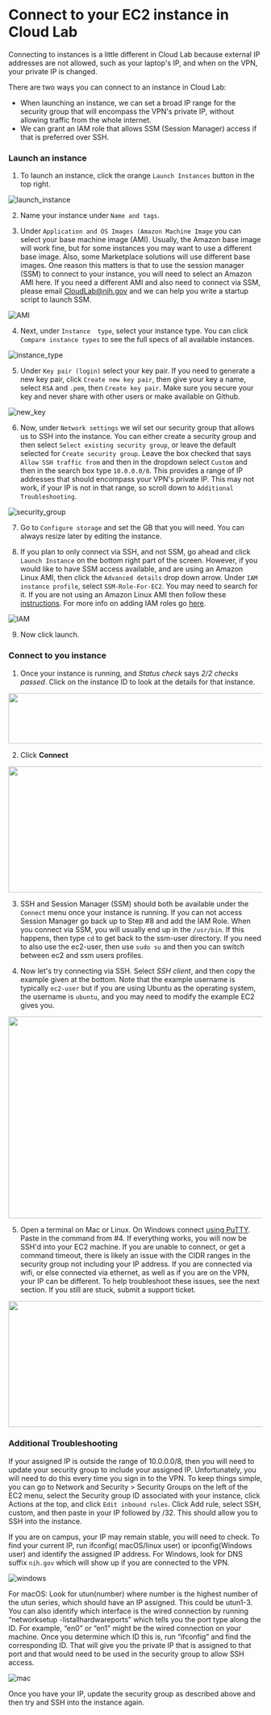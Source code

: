 # Connect to your EC2 instance in Cloud Lab
Connecting to instances is a little different in Cloud Lab because external IP addresses are not allowed, such as your laptop's IP, and when on the VPN,
your private IP is changed. 

There are two ways you can connect to an instance in Cloud Lab:
+ When launching an instance, we can set a broad IP range for the security group that will encompass the VPN's private IP, without allowing traffic from the whole internet.
+ We can grant an IAM role that allows SSM (Session Manager) access if that is preferred over SSH.

### Launch an instance

1. To launch an instance, click the orange `Launch Instances` button in the top right. 

![launch_instance](/docs/images/launch_instance.png)

2. Name your instance under `Name and tags`.

3. Under `Application and OS Images (Amazon Machine Image` you can select your base machine image (AMI). Usually, the Amazon base image will work fine, but for some instances you may want to use a different base image. Also, some Marketplace solutions will use different base images. One reason this matters is that to use the session manager (SSM) to connect to your instance, you will need to select an Amazon AMI here. If you need a different AMI and also need to connect via SSM, please email CloudLab@nih.gov and we can help you write a startup script to launch SSM.

![AMI](/docs/images/AMI.png)

4. Next, under `Instance  type`, select your instance type. You can click `Compare instance types` to see the full specs of all available instances. 

![instance_type](/docs/images/instance_type.png)

5. Under `Key pair (login)` select your key pair. If you need to generate a new key pair, click `Create new key pair`, then give your key a name, select `RSA` and `.pem`, then `Create key pair`. Make sure you secure your key and never share with other users or make available on Github. 

![new_key](/docs/images/new_key.png)

6. Now, under `Network settings` we wil set our security group that allows us to SSH into the instance. You can either create a security group and then select `Select existing security group`, or leave the default selected for `Create security group`. Leave the box checked that says `Allow SSH traffic from` and then in the dropdown select `Custom` and then in the search box type `10.0.0.0/8`. This provides a range of IP addresses that should encompass your VPN's private IP. This may not work, if your IP is not in that range, so scroll down to `Additional Troubleshooting`. 

![security_group](/docs/images/security_group.png)

7. Go to `Configure storage` and set the GB that you will need. You can always resize later by editing the instance.

8. If you plan to only connect via SSH, and not SSM, go ahead and click `Launch Instance` on the bottom right part of the screen. However, if you would like to have SSM access available, and are using an Amazon Linux AMI, then click the `Advanced details` drop down arrow. Under `IAM instance profile`, select `SSM-Role-For-EC2`. You may need to search for it. If you are not using an Amazon Linux AMI then follow these [instructions](https://aws.amazon.com/premiumsupport/knowledge-center/install-ssm-agent-ec2-linux/). For more info on adding IAM roles go [here](https://docs.aws.amazon.com/systems-manager/latest/userguide/setup-instance-profile.html).

![IAM](/docs/images/IAM_SSM_role.png)

9. Now click launch. 

### Connect to you instance

1. Once your instance is running, and *Status check* says *2/2 checks passed*. Click on the instance ID to look at the details for that instance.

<img src="/docs/images/1_select_instance_ID.png" width="550" height="100">

2. Click **Connect**

<img src="/docs/images/2_click_connect.png" width="550" height="250">

3. SSH and Session Manager (SSM) should both be available under the `Connect` menu once your instance is running. If you can not access Session Manager go back up to Step #8 and add the IAM Role. When you connect via SSM, you will usually end up in the `/usr/bin`. If this happens, then type `cd` to get back to the ssm-user directory. If you need to also use the ec2-user, then use `sudo su` and then you can switch between ec2 and ssm users profiles.

4. Now let's try connecting via SSH. Select *SSH client*, and then copy the example given at the bottom. Note that the example username is typically `ec2-user` but if you are using Ubuntu as the operating system, the username is `ubuntu`, and you may need to modify the example EC2 gives you. 

<img src="/docs/images/4_connect_ssh.png" width="550" height="400">

5. Open a terminal on Mac or Linux. On Windows connect [using PuTTY](https://docs.aws.amazon.com/AWSEC2/latest/UserGuide/putty.html). Paste in the command from #4. If everything works, you will now be SSH'd into your EC2 machine. If you are unable to connect, or get a command timeout, there is likely an issue with the CIDR ranges in the security group not including your IP address. If you are connected via wifi, or else connected via ethernet, as well as if you are on the VPN, your IP can be different. To help troubleshoot these issues, see the next section. If you still are stuck, submit a support ticket.

<img src="/docs/images/5_terminal.png" width="550" height="250">

### Additional Troubleshooting
If your assigned IP is outside the range of 10.0.0.0/8, then you will need to update your security group to include your assigned IP. Unfortunately, you will need to do this every time you sign in to the VPN. To keep things simple, you can go to Network and Security > Security Groups on the left of the EC2 menu, select the Security group ID associated with your instance, click Actions at the top, and click `Edit inbound rules`. Click Add rule, select SSH, custom, and then paste in your IP followed by /32. This should allow you to SSH into the instance.

If you are on campus, your IP may remain stable, you will need to check. To find your current IP, run ifconfig( macOS/linux user) or ipconfig(Windows user) and identify the assigned IP address. For Windows, look for DNS suffix `nih.gov` which will show up if you are connected to the VPN. 

![windows](/docs/images/windows.jpg)

For macOS: Look for utun(number) where number is the highest number of the utun series, which should have an IP assigned. This could be utun1-3. You can also identify which interface is the wired connection by running “networksetup -listallhardwareports” which tells you the port type along the ID. For example, “en0” or “en1” might be the wired connection on your machine. Once you determine which ID this is, run “ifconfig” and find the corresponding ID.  That will give you the private IP that is assigned to that port and that would need to be used in the security group to allow SSH access.

![mac](/docs/images/mac.png)

Once you have your IP, update the security group as described above and then try and SSH into the instance again. 


